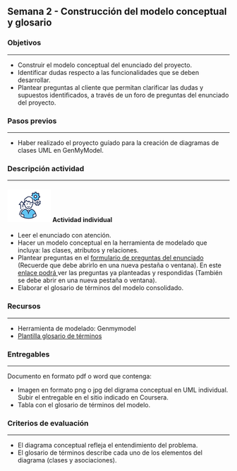 
## Semana 2 - Construcción del modelo conceptual y glosario

### Objetivos

---
* Construir el modelo conceptual del enunciado del proyecto. 
* Identificar dudas respecto a las funcionalidades que se deben desarrollar. 
* Plantear preguntas al cliente que permitan clarificar las dudas y supuestos identificados, a través de un foro de preguntas del enunciado del proyecto. 

### Pasos previos

---
* Haber realizado el proyecto guíado para la creación de diagramas de clases UML en GenMyModel. 

### Descripción actividad

---
#### ![](./../../assets/images/individuo.png) Actividad individual

* Leer el enunciado con atención. 
* Hacer un modelo conceptual en la herramienta de modelado que incluya: las clases, atributos y relaciones. 
* Plantear preguntas en el [formulario de preguntas del enunciado ](https://forms.office.com/Pages/ResponsePage.aspx?id=fAS9-kj_KkmLu4-YufucyvZ7CtW1qa1Avs-Qs6q-HpNUMVJEOEVOTjJWR1JBSzg4RURQTTVVV0c2Ui4u) (Recuerde que debe abrirlo en una nueva pestaña o ventana). En este [enlace podrá ](https://uniandes-my.sharepoint.com/:x:/g/personal/misovirtual-pea_uniandes_edu_co/ETgTX37TwkNBnb4wb84JGHIBkbGVtmRzG3rrP6cSRKgyfA?e=rTsFuY) ver las preguntas ya planteadas y respondidas (También se debe abrir en una nueva pestaña o ventana).
* Elaborar el glosario de términos del modelo consolidado. 


### Recursos 

---
* Herramienta de modelado: Genmymodel 
* [Plantilla glosario de términos](MT1PEA-FM-Glosario.md) 

### Entregables

---
Documento en formato pdf o word que contenga:
* Imagen en formato png o jpg del digrama conceptual en UML individual. Subir el entregable en el sitio indicado en Coursera.
* Tabla con el glosario de términos del modelo.  

### Criterios de evaluación

---

* El diagrama conceptual refleja el entendimiento del problema.
* El glosario de términos describe cada uno de los elementos del diagrama (clases y asociaciones).

